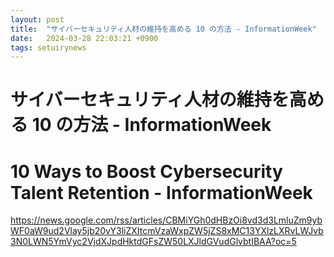 ```yaml
---
layout: post
title:  "サイバーセキュリティ人材の維持を高める 10 の方法 - InformationWeek"
date:   2024-03-28 22:03:21 +0900
tags: setuirynews 
---
```


# サイバーセキュリティ人材の維持を高める 10 の方法 - InformationWeek



# 10 Ways to Boost Cybersecurity Talent Retention - InformationWeek

https://news.google.com/rss/articles/CBMiYGh0dHBzOi8vd3d3LmluZm9ybWF0aW9ud2Vlay5jb20vY3liZXItcmVzaWxpZW5jZS8xMC13YXlzLXRvLWJvb3N0LWN5YmVyc2VjdXJpdHktdGFsZW50LXJldGVudGlvbtIBAA?oc=5

